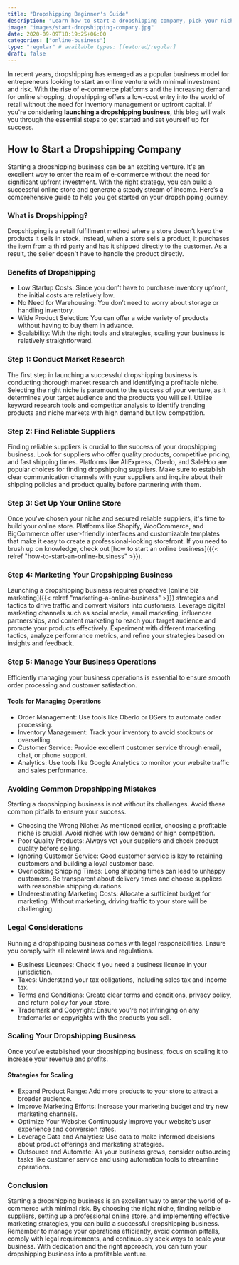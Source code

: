 ```yaml
---
title: "Dropshipping Beginner's Guide"
description: "Learn how to start a dropshipping company, pick your niche, secure suppliers and build your store. Discover ways to impress customers, drive traffic, and grow."
image: "images/start-dropshipping-company.jpg"
date: 2020-09-09T18:19:25+06:00
categories: ["online-business"]
type: "regular" # available types: [featured/regular]
draft: false
---
```


In recent years, dropshipping has emerged as a popular business model for entrepreneurs looking to start an online venture with minimal investment and risk. With the rise of e-commerce platforms and the increasing demand for online shopping, dropshipping offers a low-cost entry into the world of retail without the need for inventory management or upfront capital. If you're considering **launching a dropshipping business**, this blog  will walk you through the essential steps to get started and set yourself up for success.

## How to Start a Dropshipping Company

Starting a dropshipping business can be an exciting venture. It's an excellent way to enter the realm of e-commerce without the need for significant upfront investment. With the right strategy, you can build a successful online store and generate a steady stream of income. Here’s a comprehensive guide to help you get started on your dropshipping journey.

### What is Dropshipping?

Dropshipping is a retail fulfillment method where a store doesn’t keep the products it sells in stock. Instead, when a store sells a product, it purchases the item from a third party and has it shipped directly to the customer. As a result, the seller doesn't have to handle the product directly.

### Benefits of Dropshipping

* Low Startup Costs: Since you don’t have to purchase inventory upfront, the initial costs are relatively low.
* No Need for Warehousing: You don’t need to worry about storage or handling inventory.
* Wide Product Selection: You can offer a wide variety of products without having to buy them in advance.
* Scalability: With the right tools and strategies, scaling your business is relatively straightforward.

### Step 1: Conduct Market Research

The first step in launching a successful dropshipping business is conducting thorough market research and identifying a profitable niche. Selecting the right niche is paramount to the success of your venture, as it determines your target audience and the products you will sell. Utilize keyword research tools and competitor analysis to identify trending products and niche markets with high demand but low competition.

### Step 2: Find Reliable Suppliers

Finding reliable suppliers is crucial to the success of your dropshipping business. Look for suppliers who offer quality products, competitive pricing, and fast shipping times. Platforms like AliExpress, Oberlo, and SaleHoo are popular choices for finding dropshipping suppliers. Make sure to establish clear communication channels with your suppliers and inquire about their shipping policies and product quality before partnering with them.

### Step 3: Set Up Your Online Store

Once you've chosen your niche and secured reliable suppliers, it's time to build your online store. Platforms like Shopify, WooCommerce, and BigCommerce offer user-friendly interfaces and customizable templates that make it easy to create a professional-looking storefront. If you need to brush up on knowledge, check out [how to start an online business]({{< relref "how-to-start-an-online-business" >}}).

### Step 4: Marketing Your Dropshipping Business

Launching a dropshipping business requires proactive [online biz marketing]({{< relref "marketing-a-online-business" >}}) strategies and tactics to drive traffic and convert visitors into customers. Leverage digital marketing channels such as social media, email marketing, influencer partnerships, and content marketing to reach your target audience and promote your products effectively. Experiment with different marketing tactics, analyze performance metrics, and refine your strategies based on insights and feedback.

### Step 5: Manage Your Business Operations

Efficiently managing your business operations is essential to ensure smooth order processing and customer satisfaction.

#### Tools for Managing Operations

* Order Management: Use tools like Oberlo or DSers to automate order processing.
* Inventory Management: Track your inventory to avoid stockouts or overselling.
* Customer Service: Provide excellent customer service through email, chat, or phone support.
* Analytics: Use tools like Google Analytics to monitor your website traffic and sales performance.

### Avoiding Common Dropshipping Mistakes

Starting a dropshipping business is not without its challenges. Avoid these common pitfalls to ensure your success.

* Choosing the Wrong Niche: As mentioned earlier, choosing a profitable niche is crucial. Avoid niches with low demand or high competition.
* Poor Quality Products: Always vet your suppliers and check product quality before selling.
* Ignoring Customer Service: Good customer service is key to retaining customers and building a loyal customer base.
* Overlooking Shipping Times: Long shipping times can lead to unhappy customers. Be transparent about delivery times and choose suppliers with reasonable shipping durations.
* Underestimating Marketing Costs: Allocate a sufficient budget for marketing. Without marketing, driving traffic to your store will be challenging.

### Legal Considerations

Running a dropshipping business comes with legal responsibilities. Ensure you comply with all relevant laws and regulations.

* Business Licenses: Check if you need a business license in your jurisdiction.
* Taxes: Understand your tax obligations, including sales tax and income tax.
* Terms and Conditions: Create clear terms and conditions, privacy policy, and return policy for your store.
* Trademark and Copyright: Ensure you’re not infringing on any trademarks or copyrights with the products you sell.

### Scaling Your Dropshipping Business

Once you’ve established your dropshipping business, focus on scaling it to increase your revenue and profits.

#### Strategies for Scaling

* Expand Product Range: Add more products to your store to attract a broader audience.
* Improve Marketing Efforts: Increase your marketing budget and try new marketing channels.
* Optimize Your Website: Continuously improve your website’s user experience and conversion rates.
* Leverage Data and Analytics: Use data to make informed decisions about product offerings and marketing strategies.
* Outsource and Automate: As your business grows, consider outsourcing tasks like customer service and using automation tools to streamline operations.

### Conclusion

Starting a dropshipping business is an excellent way to enter the world of e-commerce with minimal risk. By choosing the right niche, finding reliable suppliers, setting up a professional online store, and implementing effective marketing strategies, you can build a successful dropshipping business. Remember to manage your operations efficiently, avoid common pitfalls, comply with legal requirements, and continuously seek ways to scale your business. With dedication and the right approach, you can turn your dropshipping business into a profitable venture.
